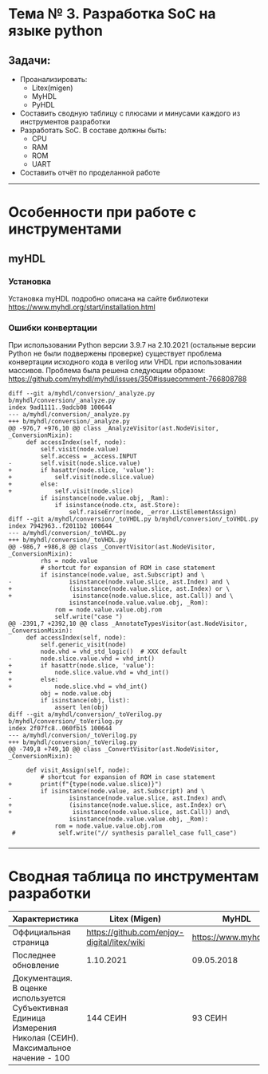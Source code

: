 # Тема № 3. Разработка SoC на языке python 
## Задачи: 
* Проанализировать:
    * Litex(migen)
    * MyHDL
    * PyHDL
* Составить сводную таблицу с плюсами и минусами каждого из инструментов разработки
* Разработать SoC. В составе должны быть: 
   * CPU
   * RAM
   * ROM
   * UART
* Составить отчёт по проделанной работе
---
# Особенности при работе с инструментами
## myHDL
### Установка
Установка myHDL подробно описана на сайте библиотеки  https://www.myhdl.org/start/installation.html
### Ошибки конвертации
При использовании Python версии 3.9.7 на 2.10.2021 (остальные версии Python не были подвержены проверке) существует проблема конвертации исходного кода в verilog или VHDL при использовании массивов.  Проблема была решена следующим образом:
https://github.com/myhdl/myhdl/issues/350#issuecomment-766808788
```python3
diff --git a/myhdl/conversion/_analyze.py b/myhdl/conversion/_analyze.py
index 9ad1111..9adcb08 100644
--- a/myhdl/conversion/_analyze.py
+++ b/myhdl/conversion/_analyze.py
@@ -976,7 +976,10 @@ class _AnalyzeVisitor(ast.NodeVisitor, _ConversionMixin):
     def accessIndex(self, node):
         self.visit(node.value)
         self.access = _access.INPUT
-        self.visit(node.slice.value)
+        if hasattr(node.slice, 'value'):
+            self.visit(node.slice.value)
+        else:
+            self.visit(node.slice)
         if isinstance(node.value.obj, _Ram):
             if isinstance(node.ctx, ast.Store):
                 self.raiseError(node, _error.ListElementAssign)
diff --git a/myhdl/conversion/_toVHDL.py b/myhdl/conversion/_toVHDL.py
index 7942963..f2011b2 100644
--- a/myhdl/conversion/_toVHDL.py
+++ b/myhdl/conversion/_toVHDL.py
@@ -986,7 +986,8 @@ class _ConvertVisitor(ast.NodeVisitor, _ConversionMixin):
         rhs = node.value
         # shortcut for expansion of ROM in case statement
         if isinstance(node.value, ast.Subscript) and \
-                isinstance(node.value.slice, ast.Index) and \
+                (isinstance(node.value.slice, ast.Index) or \
+                 isinstance(node.value.slice, ast.Call)) and \
                 isinstance(node.value.value.obj, _Rom):
             rom = node.value.value.obj.rom
             self.write("case ")
@@ -2391,7 +2392,10 @@ class _AnnotateTypesVisitor(ast.NodeVisitor, _ConversionMixin):
     def accessIndex(self, node):
         self.generic_visit(node)
         node.vhd = vhd_std_logic()  # XXX default
-        node.slice.value.vhd = vhd_int()
+        if hasattr(node.slice, 'value'):
+            node.slice.value.vhd = vhd_int()
+        else:
+            node.slice.vhd = vhd_int()
         obj = node.value.obj
         if isinstance(obj, list):
             assert len(obj)
diff --git a/myhdl/conversion/_toVerilog.py b/myhdl/conversion/_toVerilog.py
index 2f07fc8..060fb15 100644
--- a/myhdl/conversion/_toVerilog.py
+++ b/myhdl/conversion/_toVerilog.py
@@ -749,8 +749,10 @@ class _ConvertVisitor(ast.NodeVisitor, _ConversionMixin):

     def visit_Assign(self, node):
         # shortcut for expansion of ROM in case statement
+        print(f"{type(node.value.slice)}")
         if isinstance(node.value, ast.Subscript) and \
-                isinstance(node.value.slice, ast.Index) and\
+                (isinstance(node.value.slice, ast.Index) or\
+                 isinstance(node.value.slice, ast.Call)) and\
                 isinstance(node.value.value.obj, _Rom):
             rom = node.value.value.obj.rom
 #            self.write("// synthesis parallel_case full_case")

```
###  

---
# Сводная таблица по инструментам разработки

| Характеристика                                                                                                   | Litex (Migen)                               | MyHDL                  | PyHDL                                   |
| ---------------------------------------------------------------------------------------------------------------- | ------------------------------------------- | ---------------------- | --------------------------------------- |
| Оффициальная страница                                                                                            | https://github.com/enjoy-digital/litex/wiki | https://www.myhdl.org/ | https://pyhdl.readthedocs.io/en/latest/ |
| Последнее обновление                                                                                             | 1.10.2021                                   | 09.05.2018             | Неизвестно. Предположительно 2016 год   |
| Документация. В оценке используется Субъективная Единица Измерения Николая (СЕИН). Максимальное начение - 100 | 144 СЕИН                                     | 93 СЕИН                | 43 СЕИН                                 |